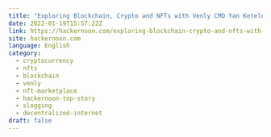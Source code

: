 ```yaml
---
title: "Exploring Blockchain, Crypto and NFTs with Venly CMO Yan Ketelers "
date: 2022-01-19T15:57:22Z
link: https://hackernoon.com/exploring-blockchain-crypto-and-nfts-with-venly-cmo-yan-ketelers?source=rss&utm_medium=RSS&utm_source=news.12bit.vn
site: hackernoon.com
language: English
category:
  - cryptocurrency
  - nfts
  - blockchain
  - venly
  - nft-marketplace
  - hackernoon-top-story
  - slogging
  - decentralized-internet
draft: false
---
```

